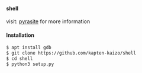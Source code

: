 #### shell
visit: [pyrasite](https://github.com/lmacken/pyrasite) for more information
#### Installation
````bash
$ apt install gdb
$ git clone https://github.com/kapten-kaizo/shell
$ cd shell
$ python3 setup.py
````
